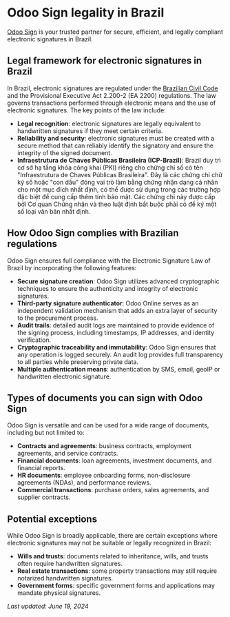 # Odoo Sign legality in Brazil

[Odoo Sign](../sign.md) is your trusted partner for secure, efficient, and legally compliant
electronic signatures in Brazil.

## Legal framework for electronic signatures in Brazil

In Brazil, electronic signatures are regulated under the [Brazilian Civil Code](https://webfiles-sc1.blackbaud.com/files/support/helpfiles/npoconnect-qa/content/resources/attachments/brazil-law-civil-code-13.777-2018.pdf)
and the Provisional Executive Act 2.200-2 (EA 2200) regulations. The law governs transactions
performed through electronic means and the use of electronic signatures. The key points of the law
include:

- **Legal recognition**: electronic signatures are legally equivalent to handwritten signatures if
  they meet certain criteria.
- **Reliability and security**: electronic signatures must be created with a secure method that can
  reliably identify the signatory and ensure the integrity of the signed document.
- **Infraestrutura de Chaves Públicas Brasileira (ICP-Brazil)**: Brazil duy trì cơ sở hạ tầng khóa công khai (PKI) riêng cho chứng chỉ số có tên "Infraestrutura de Chaves Públicas Brasileira". Đây là các chứng chỉ chữ ký số hoặc "con dấu" đóng vai trò làm bằng chứng nhận dạng cá nhân cho một mục đích nhất định, có thể được sử dụng trong các trường hợp đặc biệt để cung cấp thêm tính bảo mật. Các chứng chỉ này được cấp bởi Cơ quan Chứng nhận và theo luật định bắt buộc phải có để ký một số loại văn bản nhất định.

## How Odoo Sign complies with Brazilian regulations

Odoo Sign ensures full compliance with the Electronic Signature Law of Brazil by incorporating the
following features:

- **Secure signature creation**: Odoo Sign utilizes advanced cryptographic techniques to ensure the
  authenticity and integrity of electronic signatures.
- **Third-party signature authenticator**: Odoo Online serves as an independent validation mechanism
  that adds an extra layer of security to the procurement process.
- **Audit trails**: detailed audit logs are maintained to provide evidence of the signing process,
  including timestamps, IP addresses, and identity verification.
- **Cryptographic traceability and immutability**: Odoo Sign ensures that any operation is logged
  securely. An audit log provides full transparency to all parties while preserving private data.
- **Multiple authentication means**: authentication by SMS, email, geoIP or handwritten electronic
  signature.

## Types of documents you can sign with Odoo Sign

Odoo Sign is versatile and can be used for a wide range of documents, including but not limited to:

- **Contracts and agreements**: business contracts, employment agreements, and service contracts.
- **Financial documents**: loan agreements, investment documents, and financial reports.
- **HR documents**: employee onboarding forms, non-disclosure agreements (NDAs), and performance
  reviews.
- **Commercial transactions**: purchase orders, sales agreements, and supplier contracts.

## Potential exceptions

While Odoo Sign is broadly applicable, there are certain exceptions where electronic signatures may
not be suitable or legally recognized in Brazil:

- **Wills and trusts**: documents related to inheritance, wills, and trusts often require
  handwritten signatures.
- **Real estate transactions**: some property transactions may still require notarized handwritten
  signatures.
- **Government forms**: specific government forms and applications may mandate physical signatures.

*Last updated: June 19, 2024*
